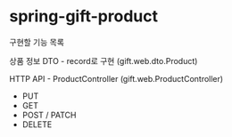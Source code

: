 # spring-gift-product

구현할 기능 목록

상품 정보 DTO - record로 구현 (gift.web.dto.Product)

HTTP API - ProductController (gift.web.ProductController)

- PUT
- GET
- POST / PATCH
- DELETE
